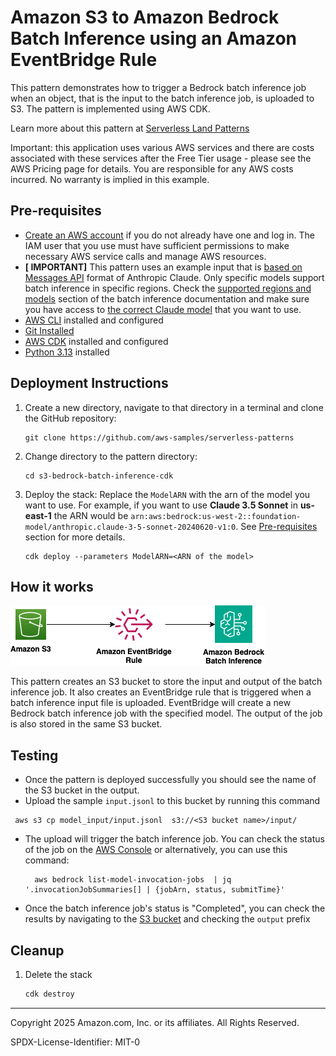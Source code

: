 # Amazon S3 to Amazon Bedrock Batch Inference using an Amazon EventBridge Rule

This pattern demonstrates how to trigger a Bedrock batch inference job when an object, that is the input to the batch inference job, is uploaded to S3. The pattern is implemented using AWS CDK.

Learn more about this pattern at [Serverless Land Patterns](https://serverlessland.com/patterns/s3-eventbridge-bedrock-batch-cdk)

Important: this application uses various AWS services and there are costs associated with these services after the Free Tier usage - please see the AWS Pricing page for details. You are responsible for any AWS costs incurred. No warranty is implied in this example.

## Pre-requisites

- [Create an AWS account](https://portal.aws.amazon.com/gp/aws/developer/registration/index.html) if you do not already have one and log in. The IAM user that you use must have sufficient permissions to make necessary AWS service calls and manage AWS resources.
- **[ IMPORTANT]** This pattern uses an example input that is [based on Messages API](https://docs.aws.amazon.com/bedrock/latest/userguide/batch-inference-data.html#batch-inference-data-ex-text) format of Anthropic Claude. Only specific models support batch inference in specific regions. Check the [supported regions and models](https://docs.aws.amazon.com/bedrock/latest/userguide/batch-inference-supported.html) section of the batch inference documentation and make sure you have access to [the correct Claude model](https://docs.aws.amazon.com/bedrock/latest/userguide/model-access-modify.html) that you want to use.
- [AWS CLI](https://docs.aws.amazon.com/cli/latest/userguide/install-cliv2.html) installed and configured
- [Git Installed](https://git-scm.com/book/en/v2/Getting-Started-Installing-Git)
- [AWS CDK](https://docs.aws.amazon.com/cdk/latest/guide/cli.html) installed and configured
- [Python 3.13](https://www.python.org/downloads/) installed

## Deployment Instructions

1. Create a new directory, navigate to that directory in a terminal and clone the GitHub repository:
    ```shell
    git clone https://github.com/aws-samples/serverless-patterns
    ```
2. Change directory to the pattern directory:
    ```shell
    cd s3-bedrock-batch-inference-cdk
    ```
3. Deploy the stack:
   Replace the `ModelARN` with the arn of the model you want to use. For example, if you want to use **Claude 3.5 Sonnet** in **us-east-1** the ARN would be `arn:aws:bedrock:us-west-2::foundation-model/anthropic.claude-3-5-sonnet-20240620-v1:0`. See [Pre-requisites](#pre-requisites) section for more details. 
   ```shell
   cdk deploy --parameters ModelARN=<ARN of the model>
   ```

## How it works
![End to End Architecture](images/architecture.png)

This pattern creates an S3 bucket to store the input and output of the batch inference job. It also creates an EventBridge rule that is triggered when a batch inference input file is uploaded. EventBridge will create a new Bedrock batch inference job with the specified model. The output of the job is also stored in the same S3 bucket.

## Testing
 - Once the pattern is deployed successfully you should see the name of the S3 bucket in the output.
 - Upload the sample `input.jsonl` to this bucket by running this command
   
  ```shell
   aws s3 cp model_input/input.jsonl  s3://<S3 bucket name>/input/
   ```

 - The upload will trigger the batch inference job. You can check the status of the job on the [AWS Console](https://console.aws.amazon.com/bedrock/home?#/batch-inference) or alternatively, you can use this command:
   ```shell
     aws bedrock list-model-invocation-jobs  | jq '.invocationJobSummaries[] | {jobArn, status, submitTime}'
   ```
 - Once the batch inference job's status is "Completed", you can check the results by navigating to the [S3 bucket](https://console.aws.amazon.com/s3/buckets?&bucketType=general) and checking the `output` prefix


## Cleanup

1. Delete the stack
   ```bash
   cdk destroy
   ```

---

Copyright 2025 Amazon.com, Inc. or its affiliates. All Rights Reserved.

SPDX-License-Identifier: MIT-0
